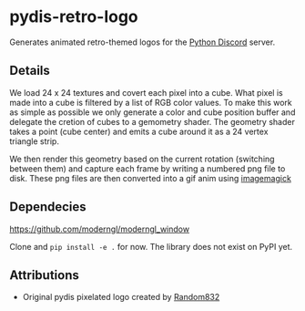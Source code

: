 # pydis-retro-logo

Generates animated retro-themed logos for the [Python Discord](https://pythondiscord.com/)
server.

## Details

We load 24 x 24 textures and covert each pixel into a cube. What pixel is made into
a cube is filtered by a list of RGB color values. To make this work as simple as
possible we only generate a color and cube position buffer and delegate the
cretion of cubes to a gemometry shader. The geometry shader takes a point
(cube center) and emits a cube around it as a 24 vertex triangle strip.

We then render this geometry based on the current rotation (switching
between them) and capture each frame by writing a numbered png file to disk.
These png files are then converted into a gif anim using
[imagemagick](https://imagemagick.org/)

## Dependecies

https://github.com/moderngl/moderngl_window

Clone and `pip install -e .` for now. The library does not exist on PyPI yet.

## Attributions

* Original pydis pixelated logo created by [Random832](https://github.com/)

